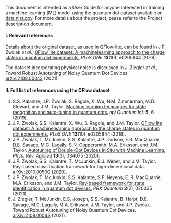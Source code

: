 This document is intended as a User Guide for anyone interested in training a machine learning (ML) model using the quantum dot dataset available on [data.nist.gov](https://data.nist.gov/od/id/66492819760D3FF6E05324570681BA721894).
For more details about the project, pease refer to the Project description document.

#### I. Relevant references 
Details about the original dataset, as used in QFlow-lite, can be found in J.P. Zwolak *et al.*, [QFlow lite dataset: A machinelearning approach to the charge states in quantum
dot experiments.](https://doi.org/10.1371/journal.pone.0205844) *PLoS ONE* **13**(10): e0205844 (2018).

The dataset incorporating physical noise is discussed in J. Ziegler *et al.*, Toward Robust Autotuning of Noisy Quantum Dot Devices. [arXiv:2108.00043](https://arxiv.org/abs/2108.00043) (2021).

#### II. Full list of references using the QFlow dataset
1. S.S. Kalantre, J.P. Zwolak, S. Ragole, X. Wu, N.M. Zimmerman, M.D. Stewart, and J.M. Taylor. [Machine learning techniques for state recognition and auto-tuning in quantum dots.](https://doi.org/10.1038/s41534-018-0118-7) *npj Quantum Inf.* **5**, 6 (2019).
2. J.P. Zwolak, S.S. Kalantre,  X. Wu, S. Ragole, and J.M. Taylor. [QFlow lite dataset: A machinelearning approach to the charge states in quantum
dot experiments.](https://doi.org/10.1371/journal.pone.0205844) *PLoS ONE* **13**(10): e0205844 (2018).
3. J.P. Zwolak, T. McJunkin, S.S. Kalantre, J.P. Dodson, E.R. MacQuarrie, D.E. Savage, M.G. Lagally, S.N. Coppersmith, M.A. Eriksson, and J.M. Taylor. [Autotuning of Double-Dot Devices In Situ with Machine Learning.](https://link.aps.org/doi/10.1103/PhysRevApplied.13.034075)
*Phys. Rev. Applied* **13**(3), 034075 (2020).
4. J.P. Zwolak, S.S. Kalantre, T. McJunkin, B.J. Weber, and J.M. Taylor. Ray-based classification framework for high-dimensional data. [arXiv:2010.00500](https://arxiv.org/abs/2010.00500) (2020).
5. J.P. Zwolak, T. McJunkin, S.S. Kalantre, S.F. Neyens, E. R. MacQuarrie, M.A. Eriksson, and J.M. Taylor. [Ray-based framework for state identification in quantum dot devices.](https://journals.aps.org/prxquantum/abstract/10.1103/PRXQuantum.2.020335) *PRX Quantum* **2**(2), 020335 (2021).
6. J. Ziegler, T. McJunkin, E.S. Joseph, S.S. Kalantre, B. Harpt, D.E. Savage, M.G. Lagally, M.A. Eriksson, J.M. Taylor, and J.P. Zwolak. Toward Robust Autotuning of Noisy Quantum Dot Devices. [arXiv:2108.00043](https://arxiv.org/abs/2108.00043) (2021).
